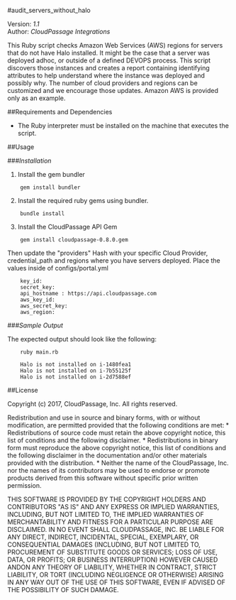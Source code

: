 #audit_servers_without_halo

Version: *1.1*
<br />
Author: *CloudPassage Integrations*

This Ruby script checks Amazon Web Services (AWS) regions for servers that do not have Halo installed. It might be the case that a server was deployed adhoc, or outside of a defined DEVOPS process. This script discovers those instances and creates a report containing identifying attributes to help understand where the instance was deployed and possibly why. The number of cloud providers and regions can be customized and we encourage those updates. Amazon AWS is provided only as an example.

##Requirements and Dependencies

* The Ruby interpreter must be installed on the machine that executes the script.

##Usage

###*Installation*

1. Install the gem bundler
```
    gem install bundler
```

2. Install the required ruby gems using bundler.
```
    bundle install
```

3. Install the CloudPassage API Gem
```
    gem install cloudpassage-0.8.0.gem
```

Then update the "providers" Hash with your specific Cloud Provider, credential_path and regions where you have servers deployed. Place the values inside of configs/portal.yml

```
    key_id:
    secret_key:
    api_hostname : https://api.cloudpassage.com
    aws_key_id:
    aws_secret_key:
    aws_region:
```

###*Sample Output*

The expected output should look like the following:

```
    ruby main.rb

    Halo is not installed on i-1480fea1
    Halo is not installed on i-7b55125f
    Halo is not installed on i-2d7588ef
```

##License

Copyright (c) 2017, CloudPassage, Inc.
All rights reserved.

Redistribution and use in source and binary forms, with or without modification,
are permitted provided that the following conditions are met:
    * Redistributions of source code must retain the above copyright
      notice, this list of conditions and the following disclaimer.
    * Redistributions in binary form must reproduce the above copyright
      notice, this list of conditions and the following disclaimer in the
      documentation and/or other materials provided with the distribution.
    * Neither the name of the CloudPassage, Inc. nor the
      names of its contributors may be used to endorse or promote products
      derived from this software without specific prior written permission.

THIS SOFTWARE IS PROVIDED BY THE COPYRIGHT HOLDERS AND CONTRIBUTORS "AS IS" AND
ANY EXPRESS OR IMPLIED WARRANTIES, INCLUDING, BUT NOT LIMITED TO, THE IMPLIED
WARRANTIES OF MERCHANTABILITY AND FITNESS FOR A PARTICULAR PURPOSE ARE
DISCLAIMED. IN NO EVENT SHALL CLOUDPASSAGE, INC. BE LIABLE FOR ANY DIRECT,
INDIRECT, INCIDENTAL, SPECIAL, EXEMPLARY, OR CONSEQUENTIAL DAMAGES (INCLUDING,
BUT NOT LIMITED TO, PROCUREMENT OF SUBSTITUTE GOODS OR SERVICES; LOSS OF USE,
DATA, OR PROFITS; OR BUSINESS INTERRUPTION) HOWEVER CAUSED ANDON ANY THEORY OF
LIABILITY, WHETHER IN CONTRACT, STRICT LIABILITY, OR TORT (INCLUDING NEGLIGENCE
OR OTHERWISE) ARISING IN ANY WAY OUT OF THE USE OF THIS SOFTWARE, EVEN IF
ADVISED OF THE POSSIBILITY OF SUCH DAMAGE.

 
<!--
#CPTAGS:community-supported audit
#TBICON:images/ruby_icon.png
-->
